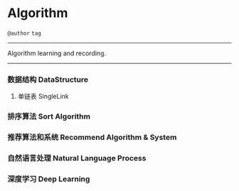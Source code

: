 # Algorithm

`@author` `tag`

---

Algorithm learning and recording.

---


### 数据结构 DataStructure

1. 单链表 SingleLink

### 排序算法 Sort Algorithm

### 推荐算法和系统 Recommend Algorithm & System

### 自然语言处理 Natural Language Process

### 深度学习 Deep Learning
